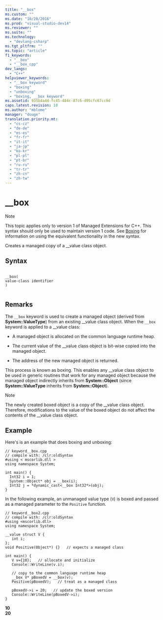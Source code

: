 ```yaml
---
title: "__box"
ms.custom: ""
ms.date: "10/20/2016"
ms.prod: "visual-studio-dev14"
ms.reviewer: ""
ms.suite: ""
ms.technology: 
  - "devlang-csharp"
ms.tgt_pltfrm: ""
ms.topic: "article"
f1_keywords: 
  - "__box"
  - "__box_cpp"
dev_langs: 
  - "C++"
helpviewer_keywords: 
  - "__box keyword"
  - "boxing"
  - "unboxing"
  - "boxing, __box keyword"
ms.assetid: 935b4a4d-fc45-484c-87c6-d95cfc67cc9d
caps.latest.revision: 10
ms.author: "mblome"
manager: "douge"
translation.priority.mt: 
  - "cs-cz"
  - "de-de"
  - "es-es"
  - "fr-fr"
  - "it-it"
  - "ja-jp"
  - "ko-kr"
  - "pl-pl"
  - "pt-br"
  - "ru-ru"
  - "tr-tr"
  - "zh-cn"
  - "zh-tw"
---
```

# __box
> [!NOTE]
>  This topic applies only to version 1 of Managed Extensions for C++. This syntax should only be used to maintain version 1 code. See [Boxing](../Topic/Boxing%20%20\(C++%20Component%20Extensions\).md) for information on using the equivalent functionality in the new syntax.  
  
 Creates a managed copy of a __value class object.  
  
## Syntax  
  
```  
  
__box(  
value-class identifier  
)  
  
```  
  
## Remarks  
 The `__box` keyword is used to create a managed object (derived from **System::ValueType**) from an existing __value class object. When the `__box` keyword is applied to a \__value class:  
  
-   A managed object is allocated on the common language runtime heap.  
  
-   The current value of the __value class object is bit-wise copied into the managed object.  
  
-   The address of the new managed object is returned.  
  
 This process is known as boxing. This enables any __value class object to be used in generic routines that work for any managed object because the managed object indirectly inherits from **System::Object** (since **System::ValueType** inherits from **System::Object**).  
  
> [!NOTE]
>  The newly created boxed object is a copy of the __value class object. Therefore, modifications to the value of the boxed object do not affect the contents of the \__value class object.  
  
## Example  
 Here's is an example that does boxing and unboxing:  
  
```  
// keyword__box.cpp  
// compile with: /clr:oldSyntax  
#using < mscorlib.dll >  
using namespace System;  
  
int main() {  
  Int32 i = 1;  
  System::Object* obj = __box(i);  
  Int32 j = *dynamic_cast<__box Int32*>(obj);  
}  
```  
  
 In the following example, an unmanaged value type (`V`) is boxed and passed as a managed parameter to the `Positive` function.  
  
```  
// keyword__box2.cpp  
// compile with: /clr:oldSyntax  
#using <mscorlib.dll>  
using namespace System;  
  
__value struct V {  
   int i;  
};  
void Positive(Object*) {}   // expects a managed class  
  
int main() {  
   V v={10};   // allocate and initialize  
   Console::WriteLine(v.i);  
  
   // copy to the common language runtime heap  
   __box V* pBoxedV = __box(v);  
   Positive(pBoxedV);   // treat as a managed class  
  
   pBoxedV->i = 20;   // update the boxed version  
   Console::WriteLine(pBoxedV->i);  
}  
```  
  
 **10**  
**20**